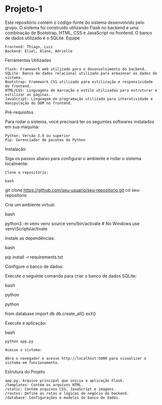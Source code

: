 # Projeto-1

Este repositório contém o código-fonte do sistema desenvolvido pelo grupo. O sistema foi construído utilizando Flask no backend e uma combinação de Bootstrap, HTML, CSS e JavaScript no frontend. O banco de dados utilizado é o SQLite.
Equipe

    Frontend: Thiago, Luiz
    Backend: Eliel, Alane, Adrielle

Ferramentas Utilizadas

    Flask: Framework web utilizado para o desenvolvimento do backend.
    SQLite: Banco de dados relacional utilizado para armazenar os dados do sistema.
    Bootstrap: Framework CSS utilizado para estilização e responsividade do frontend.
    HTML/CSS: Linguagens de marcação e estilo utilizadas para estruturar e estilizar as páginas.
    JavaScript: Linguagem de programação utilizada para interatividade e manipulação do DOM no frontend.

Pré-requisitos

Para rodar o sistema, você precisará ter os seguintes softwares instalados em sua máquina:

    Python: Versão 3.8 ou superior
    Pip: Gerenciador de pacotes do Python

Instalação

Siga os passos abaixo para configurar o ambiente e rodar o sistema localmente:

    Clone o repositório:

    bash

git clone https://github.com/seu-usuario/seu-repositorio.git
cd seu-repositorio

Crie um ambiente virtual:

bash

python3 -m venv venv
source venv/bin/activate  # No Windows use venv\Scripts\activate

Instale as dependências:

bash

pip install -r requirements.txt

Configure o banco de dados:

Execute o seguinte comando para criar o banco de dados SQLite:

bash

python

python

from database import db
db.create_all()
exit()

Execute a aplicação:

bash

    python app.py

    Acesse o sistema:

    Abra o navegador e acesse http://localhost:5000 para visualizar o sistema em funcionamento.

Estrutura do Projeto

    app.py: Arquivo principal que inicia a aplicação Flask.
    /templates: Contém os arquivos HTML.
    /static: Contém arquivos CSS, JavaScript e imagens.
    /routes: Define as rotas e lógicas de negócio do backend.
    /database: Configurações e modelos do banco de dados.